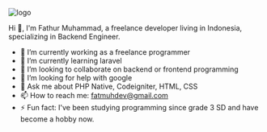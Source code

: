 ![logo](https://github.com/slorber/slorber/blob/master/logo.png)

Hi 👋, I'm Fathur Muhammad, a freelance developer living in Indonesia, specializing in Backend Engineer.

- 🔭 I’m currently working as a freelance programmer
- 🌱 I’m currently learning laravel
- 👯 I’m looking to collaborate on backend or frontend programming
- 🤔 I’m looking for help with google
- 💬 Ask me about PHP Native, Codeigniter, HTML, CSS
- 📫 How to reach me: fatmuhdev@gmail.com
- ⚡ Fun fact: I've been studying programming since grade 3 SD and have become a hobby now.
